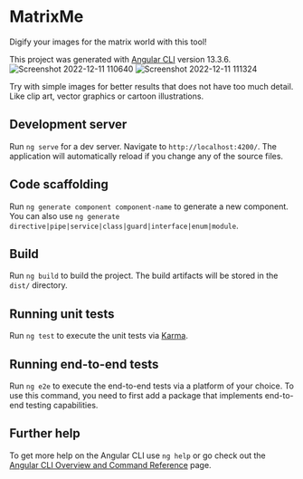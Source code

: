 # MatrixMe
Digify your images for the matrix world with this tool!

This project was generated with [Angular CLI](https://github.com/angular/angular-cli) version 13.3.6.
![Screenshot 2022-12-11 110640](https://user-images.githubusercontent.com/57598793/206888240-a3017690-2de9-4717-bffc-4d770de4baa9.png)
![Screenshot 2022-12-11 111324](https://user-images.githubusercontent.com/57598793/206888391-3c9b56fb-09b3-49df-a727-94738bc77699.png)


Try with simple images for better results that does not have too much detail. Like clip art, vector graphics or cartoon illustrations. 

## Development server

Run `ng serve` for a dev server. Navigate to `http://localhost:4200/`. The application will automatically reload if you change any of the source files.

## Code scaffolding

Run `ng generate component component-name` to generate a new component. You can also use `ng generate directive|pipe|service|class|guard|interface|enum|module`.

## Build

Run `ng build` to build the project. The build artifacts will be stored in the `dist/` directory.

## Running unit tests

Run `ng test` to execute the unit tests via [Karma](https://karma-runner.github.io).

## Running end-to-end tests

Run `ng e2e` to execute the end-to-end tests via a platform of your choice. To use this command, you need to first add a package that implements end-to-end testing capabilities.

## Further help

To get more help on the Angular CLI use `ng help` or go check out the [Angular CLI Overview and Command Reference](https://angular.io/cli) page.
